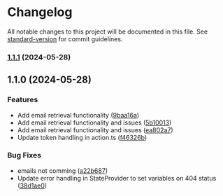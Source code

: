 # Changelog

All notable changes to this project will be documented in this file. See [standard-version](https://github.com/conventional-changelog/standard-version) for commit guidelines.

### [1.1.1](https://github.com/abrahamberg/mail2issue/compare/v1.1.0...v1.1.1) (2024-05-28)

## 1.1.0 (2024-05-28)


### Features

* Add email retrieval functionality ([9baa16a](https://github.com/abrahamberg/mail2issue/commit/9baa16a9e6ff8667177c8bf227af7ccf5a997b89))
* Add email retrieval functionality and issues ([5b10013](https://github.com/abrahamberg/mail2issue/commit/5b100133c326466aed4a01c1fe39eada28676205))
* Add email retrieval functionality and issues ([ea802a7](https://github.com/abrahamberg/mail2issue/commit/ea802a70c5c8c6b2b139cc98b6f179e166edee4e))
* Update token handling in action.ts ([f46326b](https://github.com/abrahamberg/mail2issue/commit/f46326b22cdd0d7a6a180a2ad28881b31373f08f))


### Bug Fixes

*  emails not comming ([a22b687](https://github.com/abrahamberg/mail2issue/commit/a22b687ebf0bd8363abb85f8a18bde0ba13b3b7d))
* Update error handling in StateProvider to set variables on 404 status ([38d1ae0](https://github.com/abrahamberg/mail2issue/commit/38d1ae0ab2423a0cf59df6eab0c4ce6bcd84cfe3))

